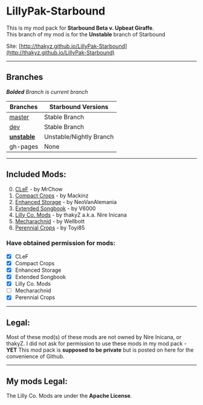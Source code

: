 # LillyPak-Starbound
This is my mod pack for **Starbound Beta v. Upbeat Giraffe**.   
This branch of my mod is for the **Unstable** branch of Starbound   

   Site: [http://thakyz.github.io/LillyPak-Starbound](http://thakyz.github.io/LillyPak-Starbound)

---

## Branches

***Bolded** Branch is current branch* 

| Branches                                                                   | Starbound Versions      |
|----------------------------------------------------------------------------|-------------------------|
| [master](https://github.com/thakyZ/LillyPak-Starbound/tree/master)         | Stable Branch           |
| [dev](https://github.com/thakyZ/LillyPak-Starbound/tree/dev)               | Stable Branch           |
| [**unstable**](https://github.com/thakyZ/LillyPak-Starbound/tree/unstable) | Unstable/Nightly Branch |
| gh-pages                                                                   | None                    |

---

## Included Mods:

 0. [CLeF](http://forums.playstarbound.com/index.php?resources/2622/) - by MrChow
 0. [Compact Crops](http://forums.playstarbound.com/index.php?resources/2516/) - by Mackinz
 0. [Enhanced Storage](http://community.playstarbound.com/index.php?resources/2450/) - by NeoVanAlemania
 0. [Extended Songbook](http://community.playstarbound.com/index.php?resources/249/) - by V6000
 0. [Lilly Co. Mods](#) - by thakyZ a.k.a. Nire Inicana
 0. [Mecharachnid](http://community.playstarbound.com/resources/2814/) - by Wellbott
 0. [Perennial Crops](http://community.playstarbound.com/index.php?resources/2403/) - by Toyi85

### Have obtained permission for mods:
 - [x] CLeF
 - [x] Compact Crops
 - [x] Enhanced Storage
 - [x] Extended Songbook
 - [x] Lilly Co. Mods
 - [ ] Mecharachnid
 - [x] Perennial Crops

----------

## **Legal**:

   Most of these mod(s) of these mods are not owned by Nire Inicana, or thakyZ.
   I did not ask for permission to use these mods in my mod pack - **YET**
   This mod pack is **supposed to be private** but is posted on here for the convenience of Github.

----------

## **My mods Legal**:

The Lilly Co. Mods are under the **Apache License**.